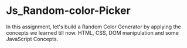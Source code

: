 # Js_Random-color-Picker
In this assignment, let's build a Random Color Generator by applying the concepts we learned till now. HTML, CSS, DOM manipulation and some JavaScript Concepts.
